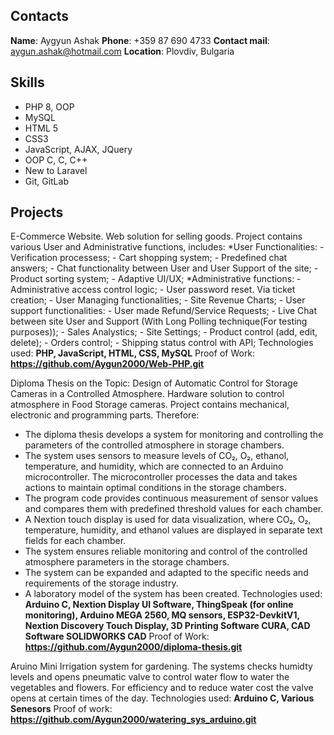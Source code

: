 ## Contacts
**Name**: Aygyun Ashak
**Phone**: +359 87 690 4733
**Contact mail**: aygun.ashak@hotmail.com
**Location**: Plovdiv, Bulgaria

## Skills
- PHP 8, OOP
- MySQL
- HTML 5
- CSS3
- JavaScript, AJAX, JQuery
- OOP C, C, C++
- New to Laravel
- Git, GitLab

## Projects

E-Commerce Website. Web solution for selling goods. Project contains various User and Administrative functions, includes:
  *User Functionalities:
    - Verification processess;
    - Cart shopping system;
    - Predefined chat answers;
    - Chat functionality between User and User Support of the site;
    - Product sorting system;
    - Adaptive UI/UX;
  *Administrative functions:
    - Administrative access control logic;
    - User password reset. Via ticket creation;
    - User Managing functionalities;
    - Site Revenue Charts;
    - User support functionalities:
      - User made Refund/Service Requests;
      - Live Chat between site User and Support (With Long Polling technique(For testing purposes));
    - Sales Analystics;
    - Site Settings; 
    - Product control (add, edit, delete);
    - Orders control;
    - Shipping status control with API;
  Technologies used: **PHP, JavaScript, HTML, CSS, MySQL**
  Proof of Work: **https://github.com/Aygun2000/Web-PHP.git**


Diploma Thesis on the Topic: Design of Automatic Control for Storage Cameras in a Controlled Atmosphere.
Hardware solution to control atmosphere in Food Storage cameras. Project contains mechanical, electronic and programming parts. Therefore:
  - The diploma thesis develops a system for monitoring and controlling the parameters of the controlled atmosphere in storage chambers.
  - The system uses sensors to measure levels of CO₂, O₂, ethanol, temperature, and humidity, which are connected to an Arduino microcontroller. The microcontroller processes the data and takes actions to maintain optimal conditions in the storage chambers.
  - The program code provides continuous measurement of sensor values and compares them with predefined threshold values for each chamber.
  - A Nextion touch display is used for data visualization, where CO₂, O₂, temperature, humidity, and ethanol values are displayed in separate text fields for each chamber.
  - The system ensures reliable monitoring and control of the controlled atmosphere parameters in the storage chambers.
  - The system can be expanded and adapted to the specific needs and requirements of the storage industry.
  - A laboratory model of the system has been created.
Technologies used: **Arduino C, Nextion Display UI Software, ThingSpeak (for online monitoring), Arduino MEGA 2560, MQ sensors, ESP32-DevkitV1, Nextion Discovery Touch Display, 3D Printing Software CURA, CAD Software SOLIDWORKS CAD**
Proof of Work: **https://github.com/Aygun2000/diploma-thesis.git**

Aruino Mini Irrigation system for gardening. The systems checks humidty levels and opens pneumatic valve to control water flow to water the vegetables and flowers. For efficiency and to reduce water cost the valve opens at certain times of the day.
Technologies used: **Arduino C, Various Senesors**
Proof of work: **https://github.com/Aygun2000/watering_sys_arduino.git**

